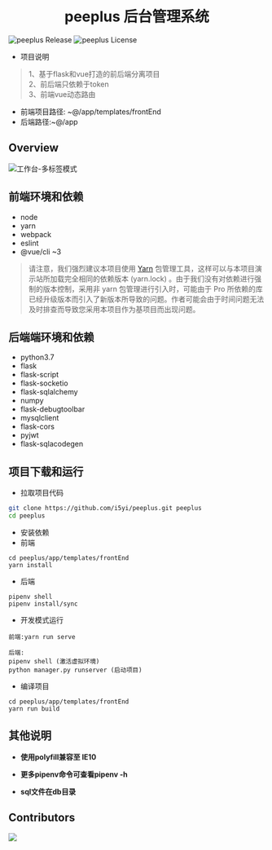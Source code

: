 <h1 align="center">peeplus 后台管理系统</h1>

![peeplus Release][Release-image] ![peeplus License][version-image]

[version-image]: https://img.shields.io/badge/peeplus-MIT-brightgreen.svg
[Release-image]: https://img.shields.io/badge/peeplus-V1.0.1-brightgreen.svg


- 项目说明
> 1、基于flask和vue打造的前后端分离项目<br>
> 2、前后端只依赖于token<br>
> 3、前端vue动态路由

- 前端项目路径: ~@/app/templates/frontEnd
- 后端路径:~@/app


Overview
----

![工作台-多标签模式](https://static-2.loacg.com/open/static/github/20190224163345.jpg)

前端环境和依赖
----

- node
- yarn
- webpack
- eslint
- @vue/cli ~3
> 请注意，我们强烈建议本项目使用 [Yarn](https://yarnpkg.com/) 包管理工具，这样可以与本项目演示站所加载完全相同的依赖版本 (yarn.lock) 。由于我们没有对依赖进行强制的版本控制，采用非 yarn 包管理进行引入时，可能由于 Pro 所依赖的库已经升级版本而引入了新版本所导致的问题。作者可能会由于时间问题无法及时排查而导致您采用本项目作为基项目而出现问题。


后端端环境和依赖
----

- python3.7
- flask
- flask-script
- flask-socketio
- flask-sqlalchemy
- numpy
- flask-debugtoolbar
- mysqlclient
- flask-cors
- pyjwt
- flask-sqlacodegen


项目下载和运行
----

- 拉取项目代码
```bash
git clone https://github.com/i5yi/peeplus.git peeplus
cd peeplus
```

- 安装依赖
- 前端
```
cd peeplus/app/templates/frontEnd
yarn install
```

- 后端

```
pipenv shell
pipenv install/sync
```


- 开发模式运行
```
前端:yarn run serve
```
```
后端:
pipenv shell (激活虚拟环境)
python manager.py runserver (启动项目)
```

- 编译项目
```
cd peeplus/app/templates/frontEnd
yarn run build
```


其他说明
----

- **使用polyfill兼容至 IE10**

- **更多pipenv命令可查看pipenv -h**

- **sql文件在db目录**


## Contributors

<a href="https://github.com/sendya/ant-design-pro-vue/graphs/contributors"><img src="https://avatar.gitee.com/uploads/24/1041324_null_897_5856.png!avatar100?1563787639" /></a>

